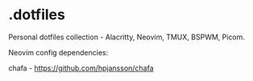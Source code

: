 # .dotfiles

Personal dotfiles collection - Alacritty, Neovim, TMUX, BSPWM, Picom.

Neovim config dependencies:

chafa - https://github.com/hpjansson/chafa
